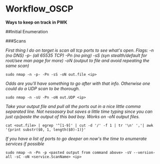 # Workflow_OSCP
**Ways to keep on track in PWK**

##Initial Enumeration
  
###Scans 
   
*First thing I do on target is scan all tcp ports to see what's open. Flags: -n (no DNS) -p- (all 65535 TCP) -Pn (no ping) -sS (syn stealth/default for root/see man page for more) -oN (output to file and avoid repeating the same scan)*
    
`sudo nmap -n -p- -Pn -sS -oN out.file <ip>`
       
*Odds are you'll have something to go after with that info. Otherwise one could do a UDP scan to be thorough.*
    
`sudo nmap -n -sU -Pn -oN out.UDP <ip>`
    
*Take your output file and pull all the ports out in a nice little comma separated line. Not nessasary but saves a little time typing since you can just cp/paste the output of this bad boy. Works on -oN output files.*
    
`cat <out.file> | egrep '^[1-9]' | cut -d '/' -f 1 | tr '\n' ','| awk '{print substr($0, 1, length($0)-1)}'`
    
*If you have a list of ports to go deeper on now's the time to enumerate services if possible*
    
`sudo nmap -n -Pn -p <pasted output from command above> -sV --version-all -sC -oN <service.ScanName> <ip>`
